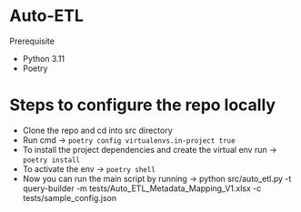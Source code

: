 # Auto-ETL

Prerequisite

- Python 3.11
- Poetry

# Steps to configure the repo locally

- Clone the repo and cd into src directory
- Run cmd -> `poetry config virtualenvs.in-project true`
- To install the project dependencies and create the virtual env run -> `poetry install`
- To activate the env -> `poetry shell`
- Now you can run the main script by running -> python src/auto_etl.py -t query-builder -m tests/Auto_ETL_Metadata_Mapping_V1.xlsx -c tests/sample_config.json
